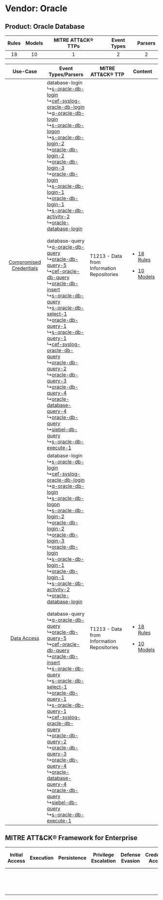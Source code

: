 Vendor: Oracle
==============
Product: Oracle Database
------------------------
| Rules | Models | MITRE ATT&CK® TTPs | Event Types | Parsers |
|:-----:|:------:|:------------------:|:-----------:|:-------:|
|  18   |   10   |         1          |      2      |    2    |

|    Use-Case    | Event Types/Parsers    | MITRE ATT&CK® TTP    | Content    |
|:----:| ---- | ---- | ---- |
| [Compromised Credentials](../../../UseCases/uc_compromised_credentials.md) |  database-login<br> ↳[s-oracle-db-login](Ps/pC_soracledblogin.md)<br> ↳[cef-syslog-oracle-db-login](Ps/pC_cefsyslogoracledblogin.md)<br> ↳[q-oracle-db-login](Ps/pC_qoracledblogin.md)<br> ↳[s-oracle-db-logon](Ps/pC_soracledblogon.md)<br> ↳[s-oracle-db-login-2](Ps/pC_soracledblogin2.md)<br> ↳[oracle-db-login-2](Ps/pC_oracledblogin2.md)<br> ↳[oracle-db-login-3](Ps/pC_oracledblogin3.md)<br> ↳[oracle-db-login](Ps/pC_oracledblogin.md)<br> ↳[s-oracle-db-login-1](Ps/pC_soracledblogin1.md)<br> ↳[oracle-db-login-1](Ps/pC_oracledblogin1.md)<br> ↳[s-oracle-db-activity-2](Ps/pC_soracledbactivity2.md)<br> ↳[oracle-database-login](Ps/pC_oracledatabaselogin.md)<br><br> database-query<br> ↳[q-oracle-db-query](Ps/pC_qoracledbquery.md)<br> ↳[oracle-db-query-5](Ps/pC_oracledbquery5.md)<br> ↳[cef-oracle-db-query](Ps/pC_ceforacledbquery.md)<br> ↳[oracle-db-insert](Ps/pC_oracledbinsert.md)<br> ↳[s-oracle-db-query](Ps/pC_soracledbquery.md)<br> ↳[s-oracle-db-select-1](Ps/pC_soracledbselect1.md)<br> ↳[oracle-db-query-1](Ps/pC_oracledbquery1.md)<br> ↳[s-oracle-db-query-1](Ps/pC_soracledbquery1.md)<br> ↳[cef-syslog-oracle-db-query](Ps/pC_cefsyslogoracledbquery.md)<br> ↳[oracle-db-query-2](Ps/pC_oracledbquery2.md)<br> ↳[oracle-db-query-3](Ps/pC_oracledbquery3.md)<br> ↳[oracle-db-query-4](Ps/pC_oracledbquery4.md)<br> ↳[oracle-database-query-4](Ps/pC_oracledatabasequery4.md)<br> ↳[oracle-db-query](Ps/pC_oracledbquery.md)<br> ↳[siebel-db-query](Ps/pC_siebeldbquery.md)<br> ↳[s-oracle-db-execute-1](Ps/pC_soracledbexecute1.md)<br> | T1213 - Data from Information Repositories<br> | [<ul><li>18 Rules</li></ul><ul><li>10 Models</li></ul>](RM/r_m_oracle_oracle_database_Compromised_Credentials.md) |
|    [Data Access](../../../UseCases/uc_data_access.md)    |  database-login<br> ↳[s-oracle-db-login](Ps/pC_soracledblogin.md)<br> ↳[cef-syslog-oracle-db-login](Ps/pC_cefsyslogoracledblogin.md)<br> ↳[q-oracle-db-login](Ps/pC_qoracledblogin.md)<br> ↳[s-oracle-db-logon](Ps/pC_soracledblogon.md)<br> ↳[s-oracle-db-login-2](Ps/pC_soracledblogin2.md)<br> ↳[oracle-db-login-2](Ps/pC_oracledblogin2.md)<br> ↳[oracle-db-login-3](Ps/pC_oracledblogin3.md)<br> ↳[oracle-db-login](Ps/pC_oracledblogin.md)<br> ↳[s-oracle-db-login-1](Ps/pC_soracledblogin1.md)<br> ↳[oracle-db-login-1](Ps/pC_oracledblogin1.md)<br> ↳[s-oracle-db-activity-2](Ps/pC_soracledbactivity2.md)<br> ↳[oracle-database-login](Ps/pC_oracledatabaselogin.md)<br><br> database-query<br> ↳[q-oracle-db-query](Ps/pC_qoracledbquery.md)<br> ↳[oracle-db-query-5](Ps/pC_oracledbquery5.md)<br> ↳[cef-oracle-db-query](Ps/pC_ceforacledbquery.md)<br> ↳[oracle-db-insert](Ps/pC_oracledbinsert.md)<br> ↳[s-oracle-db-query](Ps/pC_soracledbquery.md)<br> ↳[s-oracle-db-select-1](Ps/pC_soracledbselect1.md)<br> ↳[oracle-db-query-1](Ps/pC_oracledbquery1.md)<br> ↳[s-oracle-db-query-1](Ps/pC_soracledbquery1.md)<br> ↳[cef-syslog-oracle-db-query](Ps/pC_cefsyslogoracledbquery.md)<br> ↳[oracle-db-query-2](Ps/pC_oracledbquery2.md)<br> ↳[oracle-db-query-3](Ps/pC_oracledbquery3.md)<br> ↳[oracle-db-query-4](Ps/pC_oracledbquery4.md)<br> ↳[oracle-database-query-4](Ps/pC_oracledatabasequery4.md)<br> ↳[oracle-db-query](Ps/pC_oracledbquery.md)<br> ↳[siebel-db-query](Ps/pC_siebeldbquery.md)<br> ↳[s-oracle-db-execute-1](Ps/pC_soracledbexecute1.md)<br> | T1213 - Data from Information Repositories<br> | [<ul><li>18 Rules</li></ul><ul><li>10 Models</li></ul>](RM/r_m_oracle_oracle_database_Data_Access.md)    |

MITRE ATT&CK® Framework for Enterprise
--------------------------------------
| Initial Access | Execution | Persistence | Privilege Escalation | Defense Evasion | Credential Access | Discovery | Lateral Movement | Collection                                                                              | Command and Control | Exfiltration | Impact |
| -------------- | --------- | ----------- | -------------------- | --------------- | ----------------- | --------- | ---------------- | --------------------------------------------------------------------------------------- | ------------------- | ------------ | ------ |
|                |           |             |                      |                 |                   |           |                  | [Data from Information Repositories](https://attack.mitre.org/techniques/T1213)<br><br> |                     |              |        |